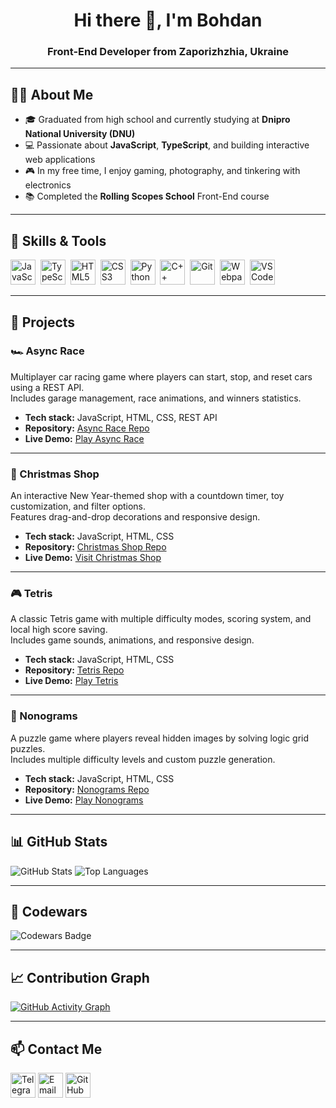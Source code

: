 <h1 align="center">Hi there 👋, I'm Bohdan</h1>
<h3 align="center">Front-End Developer from Zaporizhzhia, Ukraine</h3>

---

## 🧑‍💻 About Me
- 🎓 Graduated from high school and currently studying at **Dnipro National University (DNU)**
- 💻 Passionate about **JavaScript**, **TypeScript**, and building interactive web applications
- 🎮 In my free time, I enjoy gaming, photography, and tinkering with electronics
- 📚 Completed the **Rolling Scopes School** Front-End course

---

## 🚀 Skills & Tools
<p align="left">
  <img src="https://cdn.jsdelivr.net/gh/devicons/devicon/icons/javascript/javascript-original.svg" title="JavaScript" alt="JavaScript" width="40" height="40"/>&nbsp;
  <img src="https://cdn.jsdelivr.net/gh/devicons/devicon/icons/typescript/typescript-original.svg" title="TypeScript" alt="TypeScript" width="40" height="40"/>&nbsp;
  <img src="https://cdn.jsdelivr.net/gh/devicons/devicon/icons/html5/html5-original.svg" title="HTML5" alt="HTML5" width="40" height="40"/>&nbsp;
  <img src="https://cdn.jsdelivr.net/gh/devicons/devicon/icons/css3/css3-original.svg" title="CSS3" alt="CSS3" width="40" height="40"/>&nbsp;
  <img src="https://cdn.jsdelivr.net/gh/devicons/devicon/icons/python/python-original.svg" title="Python" alt="Python" width="40" height="40"/>&nbsp;
  <img src="https://cdn.jsdelivr.net/gh/devicons/devicon/icons/cplusplus/cplusplus-original.svg" title="C++" alt="C++" width="40" height="40"/>&nbsp;
  <img src="https://cdn.jsdelivr.net/gh/devicons/devicon/icons/git/git-original.svg" title="Git" alt="Git" width="40" height="40"/>&nbsp;
  <img src="https://cdn.jsdelivr.net/gh/devicons/devicon/icons/webpack/webpack-original.svg" title="Webpack" alt="Webpack" width="40" height="40"/>&nbsp;
  <img src="https://cdn.jsdelivr.net/gh/devicons/devicon/icons/vscode/vscode-original.svg" title="VS Code" alt="VS Code" width="40" height="40"/>
</p>

---

## 📂 Projects

### 🏎 Async Race
Multiplayer car racing game where players can start, stop, and reset cars using a REST API.  
Includes garage management, race animations, and winners statistics.

- **Tech stack:** JavaScript, HTML, CSS, REST API
- **Repository:** [Async Race Repo](https://github.com/qywi/async-race)
- **Live Demo:** [Play Async Race](https://rolling-scopes-school.github.io/qywi-JSFE2024Q4/async-race/)

---

### 🎄 Christmas Shop
An interactive New Year-themed shop with a countdown timer, toy customization, and filter options.  
Features drag-and-drop decorations and responsive design.

- **Tech stack:** JavaScript, HTML, CSS
- **Repository:** [Christmas Shop Repo](https://github.com/qywi/christmas-shop)
- **Live Demo:** [Visit Christmas Shop](https://rolling-scopes-school.github.io/qywi-JSFE2024Q4/christmas-shop/)

---

### 🎮 Tetris
A classic Tetris game with multiple difficulty modes, scoring system, and local high score saving.  
Includes game sounds, animations, and responsive design.

- **Tech stack:** JavaScript, HTML, CSS
- **Repository:** [Tetris Repo](https://github.com/qywi/Tetris)
- **Live Demo:** [Play Tetris](https://qywi.github.io/Tetris/)

---

### 🧩 Nonograms
A puzzle game where players reveal hidden images by solving logic grid puzzles.  
Includes multiple difficulty levels and custom puzzle generation.

- **Tech stack:** JavaScript, HTML, CSS
- **Repository:** [Nonograms Repo](https://github.com/qywi/nonograms)
- **Live Demo:** [Play Nonograms](https://rolling-scopes-school.github.io/qywi-JSFE2024Q4/nonograms/src/)

---

## 📊 GitHub Stats
![GitHub Stats](https://github-readme-stats.vercel.app/api?username=qywi&show_icons=true&theme=dark)
![Top Languages](https://github-readme-stats.vercel.app/api/top-langs/?username=qywi&layout=compact&theme=dark)

---

## 🥋 Codewars
![Codewars Badge](https://www.codewars.com/users/Qywi/badges/large)

---

## 📈 Contribution Graph
[![GitHub Activity Graph](https://github-readme-activity-graph.vercel.app/graph?username=qywi&theme=react-dark)](https://github.com/qywi)

---

## 📫 Contact Me
<p align="left">
  <a href="https://t.me/Qywi228"><img src="https://cdn.jsdelivr.net/gh/devicons/devicon/icons/telegram/telegram-original.svg" title="Telegram" alt="Telegram" width="40" height="40"/></a>
  <a href="mailto:bogdaniampol@gmail.com"><img src="https://cdn.jsdelivr.net/gh/devicons/devicon/icons/google/google-original.svg" title="Email" alt="Email" width="40" height="40"/></a>
  <a href="https://github.com/qywi"><img src="https://cdn.jsdelivr.net/gh/devicons/devicon/icons/github/github-original.svg" title="GitHub" alt="GitHub" width="40" height="40"/></a>
</p>
